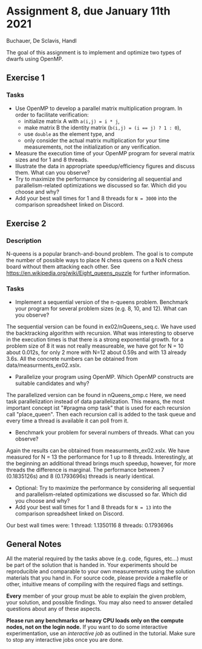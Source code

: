 # Assignment 8, due January 11th 2021

Buchauer, De Sclavis, Handl


The goal of this assignment is to implement and optimize two types of dwarfs using OpenMP.

## Exercise 1

### Tasks

- Use OpenMP to develop a parallel matrix multiplication program. In order to facilitate verification:
    - initialize matrix A with `a(i,j) = i * j`,
    - make matrix B the identity matrix (`b(i,j) = (i == j) ? 1 : 0`), 
    - use `double` as the element type, and 
    - only consider the actual matrix multiplication for your time measurements, not the initialization or any verification.
- Measure the execution time of your OpenMP program for several matrix sizes and for 1 and 8 threads.
- Illustrate the data in appropriate speedup/efficiency figures and discuss them. What can you observe?
- Try to maximize the performance by considering all sequential and parallelism-related optimizations we discussed so far. Which did you choose and why?
- Add your best wall times for 1 and 8 threads for `N = 3000` into the comparison spreadsheet linked on Discord.

## Exercise 2

### Description

N-queens is a popular branch-and-bound problem. The goal is to compute the number of possible ways to place N chess queens on a NxN chess board without them attacking each other. See https://en.wikipedia.org/wiki/Eight_queens_puzzle for further information.

### Tasks

- Implement a sequential version of the n-queens problem. Benchmark your program for several problem sizes (e.g. 8, 10, and 12). What can you observe?

The sequential version can be found in ex02/nQueens_seq.c. We have used the backtracking algorithm with recursion. What was interesting to observe in the
execution times is that there is a strong exponential growth. for a problem size of 8 it was not really measureable, we have got for N = 10 about 0.012s, for
only 2 more with N=12 about 0.59s and with 13 already 3.6s. All the concrete numbers can be obtained from data/measurments_ex02.xslx.

- Parallelize your program using OpenMP. Which OpenMP constructs are suitable candidates and why?

The parallelized version can be found in nQueens_omp.c
Here, we need task parallelization instead of data parallelization. This means, the most important concept ist "#pragma omp task" that is used
for each recursion call "place_queen". Then each recursion call is added to the task queue and every time a thread is available it can poll from it.

- Benchmark your problem for several numbers of threads. What can you observe?

Again the results can be obtained from measurments_ex02.xslx.
We have measured for N = 13 the performance for 1 up to 8 threads. Interestingly, at the beginning an additional thread brings much speedup, however, for more threads the difference is marginal. The performance between 7 (0.1835126s) and 8 (0.1793696s) threads is nearly identical.

- Optional: Try to maximize the performance by considering all sequential and parallelism-related optimizations we discussed so far. Which did you choose and why?
- Add your best wall times for 1 and 8 threads for `N = 13` into the comparison spreadsheet linked on Discord.

Our best wall times were:
1 thread: 1.1350116
8 threads: 0.1793696s

## General Notes

All the material required by the tasks above (e.g. code, figures, etc...) must be part of the solution that is handed in. Your experiments should be reproducible and comparable to your own measurements using the solution materials that you hand in. For source code, please provide a makefile or other, intuitive means of compiling with the required flags and settings.

**Every** member of your group must be able to explain the given problem, your solution, and possible findings. You may also need to answer detailed questions about any of these aspects.

**Please run any benchmarks or heavy CPU loads only on the compute nodes, not on the login node.**
If you want to do some interactive experimentation, use an *interactive job* as outlined in the tutorial. Make sure to stop any interactive jobs once you are done.